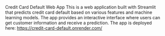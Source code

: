 Credit Card Default Web App
This is a web application built with Streamlit that predicts credit card default based on various features and machine learning models. The app provides an interactive interface where users can get customer information and receive a prediction. The app is deployed here: https://credit-card-default.onrender.com/
